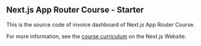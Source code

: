## Next.js App Router Course - Starter

This is the source code of invoice dashboard of Next.js App Router Course.

For more information, see the [course curriculum](https://nextjs.org/learn) on the Next.js Website.
